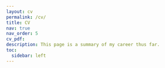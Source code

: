 ```yaml
---
layout: cv
permalink: /cv/
title: CV
nav: true
nav_order: 5
cv_pdf: 
description: This page is a summary of my career thus far.
toc:
  sidebar: left
---
```


